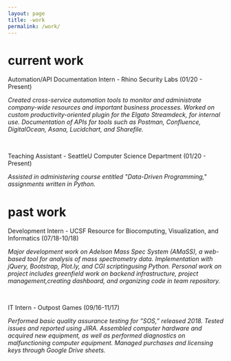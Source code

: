 ```yaml
---
layout: page
title: -work
permalink: /work/
---
```


# current work

Automation/API Documentation Intern - Rhino Security Labs (01/20 - Present)

_Created cross-service automation tools to monitor and administrate company-wide resources and important business processes. Worked on custom productivity-oriented plugin for the Elgato Streamdeck, for internal use. Documentation of APIs for tools such as Postman, Confluence, DigitalOcean, Asana, Lucidchart, and Sharefile._

<br />

Teaching Assistant - SeattleU Computer Science Department (01/20 - Present)

_Assisted in administering course entitled "Data-Driven Programming," assignments written in Python._

# past work

Development Intern - UCSF Resource for Biocomputing, Visualization, and Informatics (07/18-10/18)

_Major development work on Adelson Mass Spec System (AMaSS), a web-based tool for analysis of mass spectrometry data.  Implementation with jQuery, Bootstrap, Plot.ly, and CGI scriptingusing Python.  Personal work on project includes greenfield work on backend infrastructure, project management,creating dashboard, and organizing code in team repository._

<br />

IT Intern - Outpost Games (09/16-11/17)

_Performed basic quality assurance testing for ”SOS,” released 2018. Tested issues and reported using JIRA. Assembled computer hardware and acquired new equipment, as well as performed diagnostics on malfunctioning computer equipment. Managed purchases and licensing keys through Google Drive sheets._